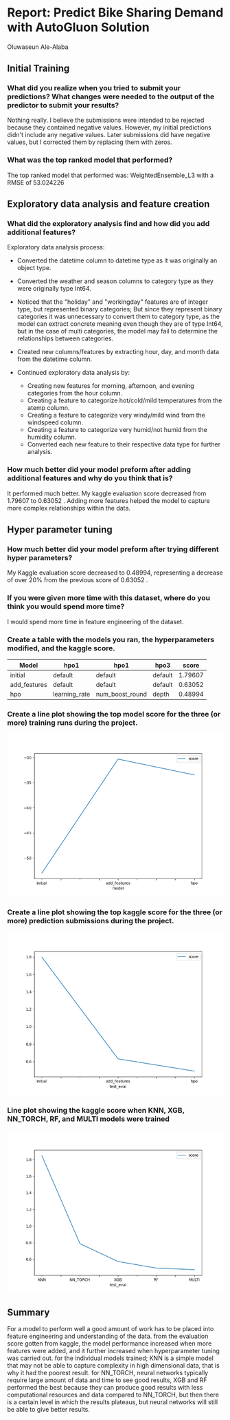 # Report: Predict Bike Sharing Demand with AutoGluon Solution
#### 
Oluwaseun Ale-Alaba

## Initial Training
### What did you realize when you tried to submit your predictions? What changes were needed to the output of the predictor to submit your results?
Nothing really. I believe the submissions were intended to be rejected because they contained negative values. However, my initial predictions didn't include any negative values. Later submissions did have negative values, but I corrected them by replacing them with zeros.

### What was the top ranked model that performed?
The top ranked model that performed was: WeightedEnsemble_L3 with a RMSE of 53.024226

## Exploratory data analysis and feature creation
### What did the exploratory analysis find and how did you add additional features?

Exploratory data analysis process:
- Converted the datetime column to datetime type as it was originally an object type.

- Converted the weather and season columns to category type as they were originally type Int64.

- Noticed that the "holiday" and "workingday" features are of integer type, but represented binary categories; But since they represent binary  categories it was unnecessary to convert them to category type, as the model can extract concrete meaning even though they are of type Int64,  but in the case of multi categories, the model may fail to determine the relationships between categories.

- Created new columns/features by extracting hour, day, and month data from the datetime column.

- Continued exploratory data analysis by:
    - Creating new features for morning, afternoon, and evening categories from the hour column.
    - Creating a feature to categorize hot/cold/mild temperatures from the atemp column.
    - Creating a feature to categorize very windy/mild wind from the windspeed column.
    - Creating a feature to categorize very humid/not humid from the humidity column.
    - Converted each new feature to their respective data type for further analysis.

### How much better did your model preform after adding additional features and why do you think that is?
It performed much better. My kaggle evaluation score decreased from 1.79607 to 0.63052 . Adding more features helped the model to capture more complex relationships within the data.

## Hyper parameter tuning
### How much better did your model preform after trying different hyper parameters?
My Kaggle evaluation score decreased to 0.48994, representing a decrease of over 20% from the previous score of 0.63052 .

### If you were given more time with this dataset, where do you think you would spend more time?
I would spend more time in feature engineering of the dataset.

### Create a table with the models you ran, the hyperparameters modified, and the kaggle score.

| Model        | hpo1          | hpo1            | hpo3    | score   |
|--------------|---------------|-----------------|---------|---------|
| initial      | default       | default         | default | 1.79607 |
| add_features | default       | default         | default | 0.63052 |
| hpo          | learning_rate | num_boost_round | depth   | 0.48994 |

### Create a line plot showing the top model score for the three (or more) training runs during the project.

![model_train_score.png](img/model_train_score.png)

### Create a line plot showing the top kaggle score for the three (or more) prediction submissions during the project.

![model_test_score.png](img/model_test_score.png)

### Line plot showing the kaggle score when KNN, XGB, NN_TORCH, RF, and MULTI models were trained
![individual_model_test_score.png](img/individual_model_test_score.png)

## Summary
For a model to perform well a good amount of work has to be placed into feature engineering and understanding of the data. from the evaluation score gotten from kaggle, the model performance increased when more features were added, and it further increased when hyperparameter tuning was carried out.
for the individual models trained; KNN is a simple model that may not be able to capture complexity in high dimensional data, that is why it had the poorest result. for NN_TORCH, neural networks typically require large amount of data and time to see good results, XGB and RF performed the best because they can produce good results with less computational resources and data compared to NN_TORCH, but then there is a certain level in which the results plateaus, but neural networks will still be able to give better results. 

